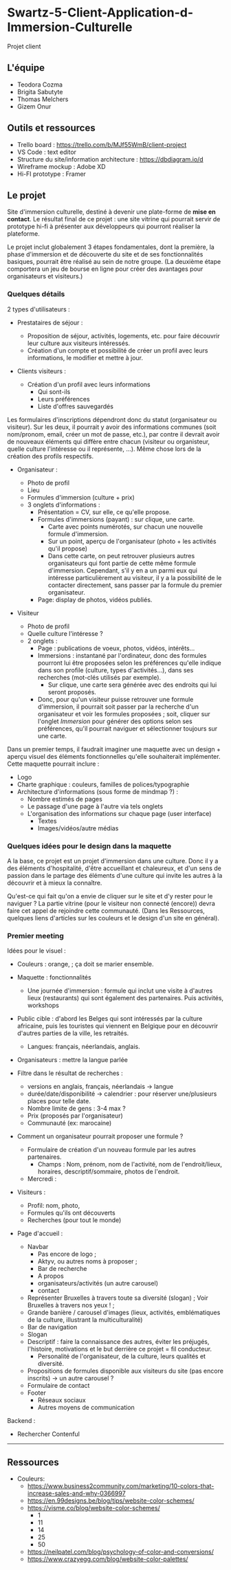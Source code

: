 # Swartz-5-Client-Application-d-Immersion-Culturelle
Projet client 

## L'équipe
- Teodora Cozma
- Brigita Sabutyte
- Thomas Melchers
- Gizem Onur

## Outils et ressources
- Trello board : https://trello.com/b/MJf55WmB/client-project
- VS Code : text editor
- Structure du site/information architecture : https://dbdiagram.io/d
- Wireframe mockup : Adobe XD
- Hi-FI prototype : Framer

## Le projet

Site d'immersion culturelle, destiné à devenir une plate-forme de **mise en contact**. Le résultat final de ce projet : une site vitrine qui pourrait servir de prototype hi-fi à présenter aux développeurs qui pourront réaliser la plateforme.

Le projet inclut globalement 3 étapes fondamentales, dont la première, la phase d'immersion et de découverte du site et de ses fonctionnalités basiques, pourrait être réalisé au sein de notre groupe.
(La deuxième étape comportera un jeu de bourse en ligne pour créer des avantages pour organisateurs et visiteurs.)

### Quelques détails

2 types d'utilisateurs :
- Prestataires de séjour :
    - Proposition de séjour, activités, logements, etc. pour faire découvrir leur culture aux visiteurs intéressés.
    - Création d'un compte et possibilité de créer un profil avec leurs informations, le modifier et mettre à jour.

- Clients visiteurs : 
    - Création d'un profil avec leurs informations 
        - Qui sont-ils
        - Leurs préférences
        - Liste d'offres sauvegardés

Les formulaires d'inscriptions dépendront donc du statut (organisateur ou visiteur). Sur les deux, il pourrait y avoir des informations communes (soit nom/pronom, email, créer un mot de passe, etc.), par contre il devrait avoir de nouveaux éléments qui diffère entre chacun (visiteur ou organisteur, quelle culture l'intéresse ou il représente, ...). Même chose lors de la création des profils respectifs.

- Organisateur :
    - Photo de profil
    - Lieu
    - Formules d'immersion (culture + prix)
    - 3 onglets d'informations :
        - Présentation = CV, sur elle, ce qu'elle propose.
        - Formules d'immersions (payant) : sur clique, une carte.
            - Carte avec points numérotés, sur chacun une nouvelle formule d'immersion.
            - Sur un point, aperçu de l'organisateur (photo + les activités qu'il propose)
            - Dans cette carte, on peut retrouver plusieurs autres organisateurs qui font partie de cette même formule d'immersion. Cependant, s'il y en a un parmi eux qui intéresse particulièrement au visiteur, il y a la possibilité de le contacter directement, sans passer par la formule du premier organisateur.
        - Page: display de photos, vidéos publiés.

- Visiteur 
    - Photo de profil
    - Quelle culture l'intéresse ?
    - 2 onglets :
        - Page : publications de voeux, photos, vidéos, intérêts...
        - Immersions : instantané par l'ordinateur, donc des formules pourront lui être proposées selon les préférences qu'elle indique dans son profile (culture, types d'activités...), dans ses recherches (mot-clés utilisés par exemple).
            - Sur clique, une carte sera générée avec des endroits qui lui seront proposés.
        - Donc, pour qu'un visiteur puisse retrouver une formule d'immersion, il pourrait soit passer par la recherche d'un organisateur et voir les formules proposées ; soit, cliquer sur l'onglet *Immersion* pour générer des options selon ses préférences, qu'il pourrait naviguer et sélectionner toujours sur une carte.

Dans un premier temps, il faudrait imaginer une maquette avec un design + aperçu visuel des éléments fonctionnelles qu'elle souhaiterait implémenter. Cette maquette pourrait inclure :
- Logo
- Charte graphique : couleurs, familles de polices/typographie
- Architecture d'informations (sous forme de mindmap ?) :
    - Nombre estimés de pages
    - Le passage d'une page à l'autre via tels onglets
    - L'organisation des informations sur chaque page (user interface)
        - Textes
        - Images/vidéos/autre médias


### Quelques idées pour le design dans la maquette
A la base, ce projet est un projet d'immersion dans une culture. Donc il y a des éléments d'hospitalité, d'être accueillant et chaleureux, et d'un sens de passion dans le partage des éléments d'une culture qui invite les autres à la découvrir et à mieux la connaître.

Qu'est-ce qui fait qu'on a envie de cliquer sur le site et d'y rester pour le naviguer ? La partie vitrine (pour le visiteur non connecté (encore)) devra faire cet appel de rejoindre cette communauté.
(Dans les Ressources, quelques liens d'articles sur les couleurs et le design d'un site en général).

### Premier meeting
Idées pour le visuel :
- Couleurs : orange, ; ça doit se marier ensemble.
- Maquette : fonctionnalités
    - Une journée d'immersion : formule qui inclut une visite à d'autres lieux (restaurants) qui sont également des partenaires. Puis activités, workshops
- Public cible : d'abord les Belges qui sont intéressés par la culture africaine, puis les touristes qui viennent en Belgique pour en découvrir d'autres parties de la ville, les retraités.
    - Langues: français, néerlandais, anglais.
- Organisateurs : mettre la langue parlée 
- Filtre dans le résultat de recherches : 
    - versions en anglais, français, néerlandais -> langue
    - durée/date/disponibilité -> calendrier : pour réserver une/plusieurs places pour telle date.
    - Nombre limite de gens : 3-4 max ?
    - Prix (proposés par l'organisateur)
    - Communauté (ex: marocaine)
- Comment un organisateur pourrait proposer une formule ? 
    - Formulaire de création d'un nouveau formule par les autres partenaires.
        - Champs : Nom, prénom, nom de l'activité, nom de l'endroit/lieux, horaires, descriptif/sommaire, photos de l'endroit.
    - Mercredi : 
- Visiteurs : 
    - Profil: nom, photo, 
    - Formules qu'ils ont découverts
    - Recherches (pour tout le monde)

- Page d'accueil : 
    - Navbar
        - Pas encore de logo ; 
        - Aktyv, ou autres noms à proposer ;
        - Bar de recherche
        - A propos
        - organisateurs/activités (un autre carousel)
        - contact
    - Représenter Bruxelles à travers toute sa diversité (slogan) ; Voir Bruxelles à travers nos yeux ! ;
    - Grande banière / carousel d'images (lieux, activités, emblématiques de la culture, illustrant la multiculturalité)
    - Bar de navigation
    - Slogan
    - Descriptif : faire la connaissance des autres, éviter les préjugés, l'histoire, motivations et le but derrière ce projet = fil conducteur.
        - Personalité de l'organisateur, de la culture, leurs qualités et diversité.
    - Propositions de formules disponible aux visiteurs du site (pas encore inscrits) -> un autre carousel ?
    - Formulaire de contact
    - Footer
        - Réseaux sociaux
        - Autres moyens de communication

Backend :
- Rechercher Contenful

---

## Ressources
- Couleurs: 
    - https://www.business2community.com/marketing/10-colors-that-increase-sales-and-why-0366997
    - https://en.99designs.be/blog/tips/website-color-schemes/
    - https://visme.co/blog/website-color-schemes/
        - 1
        - 11
        - 14
        - 25
        - 50
    - https://neilpatel.com/blog/psychology-of-color-and-conversions/
    - https://www.crazyegg.com/blog/website-color-palettes/
